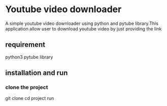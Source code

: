 # Youtube video downloader
A simple youtube video downloader using python and pytube library.This application allow user to download youtube video by just providing the link

## requirement
python3
pytube library

## installation and run
### clone the project 
  git clone <link>
  cd project
  run
  
